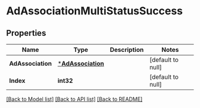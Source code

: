# AdAssociationMultiStatusSuccess

## Properties
Name | Type | Description | Notes
------------ | ------------- | ------------- | -------------
**AdAssociation** | [***AdAssociation**](AdAssociation.md) |  | [default to null]
**Index** | **int32** |  | [default to null]

[[Back to Model list]](../README.md#documentation-for-models) [[Back to API list]](../README.md#documentation-for-api-endpoints) [[Back to README]](../README.md)


